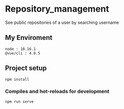 # Repository_management
See public repositories of a user by searching username

## My Enviroment
```
node : 10.16.1
@vue/cli : 4.0.5
```

## Project setup
```
npm install
```

### Compiles and hot-reloads for development
```
npm run serve
```



